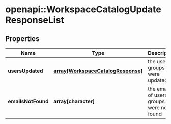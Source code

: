 # openapi::WorkspaceCatalogUpdateResponseList


## Properties
Name | Type | Description | Notes
------------ | ------------- | ------------- | -------------
**usersUpdated** | [**array[WorkspaceCatalogResponse]**](WorkspaceCatalogResponse.md) | the users or groups who were updated | 
**emailsNotFound** | **array[character]** | the emails of users or groups who were not found | 



